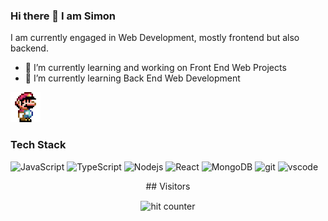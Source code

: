 ### Hi there 👋 I am Simon 

I am currently engaged in Web Development, mostly frontend but also backend.  

- 🔭 I’m currently learning and working on Front End Web Projects
- 🌱 I’m currently learning Back End Web Development

![Mario](./img/retro_mario_2.png)

### Tech Stack

<p>
<img alt="JavaScript" src="https://img.shields.io/badge/-Javascript-fcdc00?style=flat-square&logo=javascript&logoColor=white" />
<img alt="TypeScript" src="https://img.shields.io/badge/-TypeScript-007ACC?style=flat-square&logo=typescript&logoColor=white" />
<img alt="Nodejs" src="https://img.shields.io/badge/-Nodejs-43853d?style=flat-square&logo=Node.js&logoColor=white" />
<img alt="React" src="https://img.shields.io/badge/-React-45b8d8?style=flat-square&logo=react&logoColor=white" />
<img alt="MongoDB" src="https://img.shields.io/badge/-MongoDB-13aa52?style=flat-square&logo=mongodb&logoColor=white" />
<img alt="git" src="https://img.shields.io/badge/-Git-F05032?style=flat-square&logo=git&logoColor=white" />
<img alt="vscode" src="https://img.shields.io/badge/-VSCode-007acc?style=flat-square&logo=visualstudiocode&logoColor=white" />
</p>

<p align="center">
   ## Visitors
</p>

 <div align="center">
                    <p></p>
                    <img src="https://profile-counter.glitch.me/simtak/count.svg" alt="hit counter" align="center">
          </div>
          




<!--
**simtak/simtak** is a ✨ _special_ ✨ repository because its `README.md` (this file) appears on your GitHub profile.

Here are some ideas to get you started:

- 🔭 I’m currently working on Front End Web Projects
- 🌱 I’m currently learning Back End Web Development
- 👯 I’m looking to collaborate on ...
- 🤔 I’m looking for help with ...
- 💬 Ask me about ...
- 📫 How to reach me: ...
- 😄 Pronouns: ...
- ⚡ Fun fact: ...
-->
